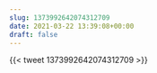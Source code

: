 ```yaml
---
slug: 1373992642074312709
date: 2021-03-22 13:39:08+00:00
draft: false
---
```


{{< tweet 1373992642074312709 >}}
